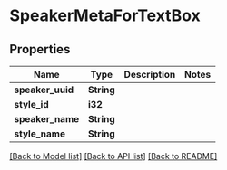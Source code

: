 # SpeakerMetaForTextBox

## Properties
Name | Type | Description | Notes
------------ | ------------- | ------------- | -------------
**speaker_uuid** | **String** |  | 
**style_id** | **i32** |  | 
**speaker_name** | **String** |  | 
**style_name** | **String** |  | 

[[Back to Model list]](../README.md#documentation-for-models) [[Back to API list]](../README.md#documentation-for-api-endpoints) [[Back to README]](../README.md)


